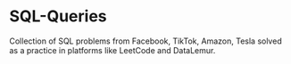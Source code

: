 # SQL-Queries

Collection of SQL problems from Facebook, TikTok, Amazon, Tesla solved as a practice in platforms like LeetCode and DataLemur.
